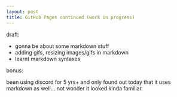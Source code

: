 ```yaml
---
layout: post
title: GitHub Pages continued (work in progress)
---
```


draft:

- gonna be about some markdown stuff
- adding gifs, resizing images/gifs in markdown
- learnt markdown syntaxes

bonus:

been using discord for 5 yrs+ and only found out today that it uses markdown as well... not wonder it looked kinda familiar.